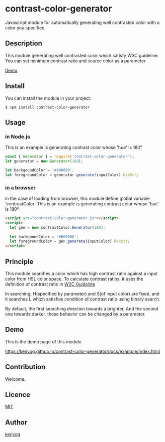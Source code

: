 contrast-color-generator
========================

Javascript module for automatically generating well contrasted color with a color you specified.


## Description

This module generating well contrasted color which satisfy W3C guideline.
You can set minimum contrast ratio and source color as a parameter.

[Demo](https://kenyog.github.io/contrast-color-generator/docs/example/index.html)


## Install

You can install the module in your project.
```console
$ npm install contrast-color-generator
```

## Usage


### in Node.js

This is an example is generating contrast color whose 'hue' is 180°
```javascript
const { Generator } = require('contrast-color-generator');
let generator = new Generator(180);

let backgoundColor = '#800000';
let foregroundColor = generator.generate(inputColor).hexStr;
```

### in a browser

in the case of loading from browser, this module define global variable 'contrastColor'
This is an example is generating contrast color whose 'hue' is 180°.
```html
<script src="contrast-color-generator.js"></script>
<script>
  let gen = new contrastColor.Generator(180);
  
  let backgoundColor = '#800000';
  let foregroundColor = gen.generate(inputColor).hexStr;
</script>
```

## Principle

This module searches a color which has high contrast ratio against a input
color from HSL color space.
To calculate contrast ratios, it uses the definition of contrast ratio in [W3C Guideline](https://www.w3.org/TR/2008/REC-WCAG20-20081211/#contrast-ratiodef)

In searching, H(specified by parameter) and S(of input color) are fixed,
and it searches L which satisfies condition of contrast ratio using binary search.

By default, the first searching direction towards a brighter, And the second one towards darker.
these behavior can be changed by a parameter.


## Demo

This is the demo page of this module.

https://kenyog.github.io/contrast-color-generator/docs/example/index.html

## Contribution

Welcome.


## Licence

[MIT](https://github.com/kenyog/contrast-color-generator/blob/master/LICENSE)


## Author

[kenyog](https://github.com/kenyog)


